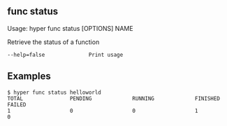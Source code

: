 ## func status

  Usage: hyper func status [OPTIONS] NAME

  Retrieve the status of a function

    --help=false              Print usage

## Examples

    $ hyper func status helloworld
    TOTAL               PENDING             RUNNING             FINISHED            FAILED
    1                   0                   0                   1                   0
